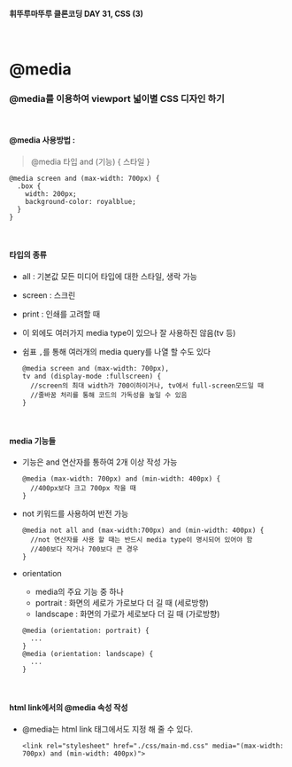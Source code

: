 #### 휘뚜루마뚜루 클론코딩 DAY 31, CSS (3)

<br>

# @media

### @media를 이용하여 viewport 넓이별 CSS 디자인 하기

<br>

#### **@media 사용방법** :

> @media 타입 and (기능) { 스타일 }

```
@media screen and (max-width: 700px) {
  .box {
    width: 200px;
    background-color: royalblue;
  }
}
```

<br>

#### **타입의 종류**

- all : 기본값 모든 미디어 타입에 대한 스타일, 생락 가능
- screen : 스크린
- print : 인쇄를 고려할 때
- 이 외에도 여러가지 media type이 있으나 잘 사용하진 않음(tv 등)

- 쉼표 `,`를 통해 여러개의 media query를 나열 할 수도 있다

  ```
  @media screen and (max-width: 700px),
  tv and (display-mode :fullscreen) {
    //screen의 최대 width가 700이하이거나, tv에서 full-screen모드일 때
    //줄바꿈 처리를 통해 코드의 가독성을 높일 수 있음
  }
  ```

<br>

#### **media 기능들**

- 기능은 and 연산자를 통하여 2개 이상 작성 가능

  ```
  @media (max-width: 700px) and (min-width: 400px) {
    //400px보다 크고 700px 작을 때
  }
  ```

- not 키워드를 사용하여 반전 가능

  ```
  @media not all and (max-width:700px) and (min-width: 400px) {
    //not 연산자를 사용 할 때는 반드시 media type이 명시되어 있어야 함
    //400보다 작거나 700보다 큰 경우
  }
  ```

- orientation

  - media의 주요 기능 중 하나
  - portrait : 화면의 세로가 가로보다 더 길 때 (세로방향)
  - landscape : 화면의 가로가 세로보다 더 길 때 (가로방향)

  ```
  @media (orientation: portrait) {
    ...
  }
  @media (orientation: landscape) {
    ...
  }
  ```

<br>

#### **html link에서의 @media 속성 작성**

- @media는 html link 태그에서도 지정 해 줄 수 있다.

  ```
  <link rel="stylesheet" href="./css/main-md.css" media="(max-width: 700px) and (min-width: 400px)">
  ```

